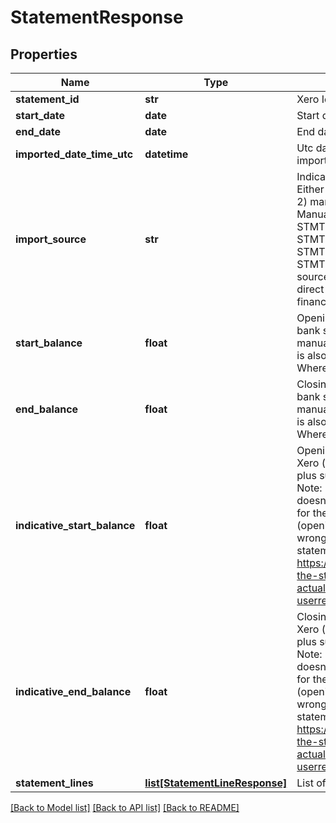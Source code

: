 # StatementResponse

## Properties
Name | Type | Description | Notes
------------ | ------------- | ------------- | -------------
**statement_id** | **str** | Xero Identifier of statement | [optional] 
**start_date** | **date** | Start date of statement | [optional] 
**end_date** | **date** | End date of statement | [optional] 
**imported_date_time_utc** | **datetime** | Utc date time of when the statement was imported in Xero | [optional] 
**import_source** | **str** | Indicates the source of the statement data. Either imported from 1) direct bank feed OR 2) manual customer entry or upload. Manual import sources are STMTIMPORTSRC/MANUAL, STMTIMPORTSRC/CSV, STMTIMPORTSRC/OFX, Ofx or STMTIMPORTSRC/QIF. All other import sources are direct and, depending on the direct solution, may contain the name of the financial institution. | [optional] 
**start_balance** | **float** | Opening balance sourced from imported bank statements (if supplied). Note, for manually uploaded statements, this balance is also manual and usually not supplied. Where not supplied, the value will be 0. | [optional] 
**end_balance** | **float** | Closing balance sourced from imported bank statements (if supplied). Note, for manually uploaded statements, this balance is also manual and usually not supplied. Where not supplied, the value will be 0. | [optional] 
**indicative_start_balance** | **float** | Opening statement balance calculated in Xero (&#x3D; bank account conversion balance plus sum of imported bank statement lines). Note: If indicative statement balance doesn&#39;t match imported statement balance for the same date, either the conversion (opening at inception) balance in Xero is wrong or there&#39;s an error in the bank statement lines in Xero. Ref: https://central.xero.com/s/article/Compare-the-statement-balance-in-Xero-to-your-actual-bank-balance?userregion&#x3D;true  | [optional] 
**indicative_end_balance** | **float** | Closing statement balance calculated in Xero (&#x3D; bank account conversion balance plus sum of imported bank statement lines). Note: If indicative statement balance doesn&#39;t match imported statement balance for the same date, either the conversion (opening at inception) balance in Xero is wrong or there&#39;s an error in the bank statement lines in Xero. Ref: https://central.xero.com/s/article/Compare-the-statement-balance-in-Xero-to-your-actual-bank-balance?userregion&#x3D;true   | [optional] 
**statement_lines** | [**list[StatementLineResponse]**](StatementLineResponse.md) | List of statement lines | [optional] 

[[Back to Model list]](../README.md#documentation-for-models) [[Back to API list]](../README.md#documentation-for-api-endpoints) [[Back to README]](../README.md)


